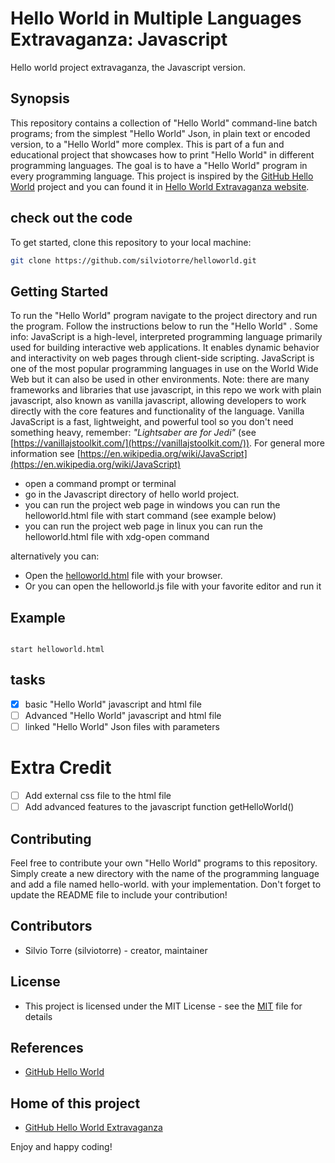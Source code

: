 # Hello World in Multiple Languages Extravaganza: Javascript
Hello world project extravaganza, the Javascript version.
## Synopsis
This repository contains a collection of "Hello World" command-line batch programs; from the simplest "Hello World" Json, in plain text or encoded version, to a "Hello World" more complex. This is part of a fun and educational project that showcases how to print "Hello World" in different programming languages. The goal is to have a "Hello World" program in every programming language. This project is inspired by the [GitHub Hello World](https://docs.github.com/en/get-started/quickstart/hello-world) project and you can found it in [Hello World Extravaganza website](https://silviotorre.github.io/helloworld/).
 
## check out the code
To get started, clone this repository to your local machine:
```bash
git clone https://github.com/silviotorre/helloworld.git
```
## Getting Started
To run the "Hello World" program navigate to the project directory and run the program. Follow the instructions below to run the "Hello World" .
Some info: JavaScript is a high-level, interpreted programming language primarily used for building interactive web applications. It enables dynamic behavior and interactivity on web pages through client-side scripting. JavaScript is one of the most popular programming languages in use on the World Wide Web but it can also be used in other environments.
Note:
there are many frameworks and libraries that use javascript, in this repo we work with plain javascript, also known as vanilla javascript, allowing developers to work directly with the core features and functionality of the language. 
Vanilla JavaScript is a fast, lightweight, and powerful tool so you don't need something heavy, remember: *"Lightsaber are for Jedi"* (see [https://vanillajstoolkit.com/](https://vanillajstoolkit.com/)).
For general more information see [https://en.wikipedia.org/wiki/JavaScript](https://en.wikipedia.org/wiki/JavaScript)

- open a command prompt or terminal
- go in the Javascript  directory of hello world project.
- you can run the project web page in windows you can run the helloworld.html file with start command (see example below)
- you can run the project web page in linux you can run the helloworld.html file with xdg-open command

alternatively you can:
- Open the [helloworld.html](helloworld.html) file with your browser.
- Or you can open the helloworld.js file with your favorite editor and run it

## Example
```commandline

start helloworld.html

```

## tasks
- [x]  basic "Hello World" javascript and html file
- [ ]  Advanced "Hello World" javascript and html file
- [ ]  linked "Hello World" Json files with parameters

# Extra Credit
- [ ]  Add external css file to the html file
- [ ]  Add advanced features to the javascript function getHelloWorld()

## Contributing
Feel free to contribute your own "Hello World" programs to this repository. Simply create a new directory with the name of the programming language and add a file named hello-world.<extension> with your implementation. Don't forget to update the README file to include your contribution!

## Contributors
- Silvio Torre (silviotorre)  - creator, maintainer

## License
- This project is licensed under the MIT License - see the [MIT](https://choosealicense.com/licenses/mit/) file for details

## References
- [GitHub Hello World](https://docs.github.com/en/get-started/quickstart/hello-world)

## Home of this project
- [GitHub Hello World Extravaganza](https://github.com/silviotorre/helloworld/)

Enjoy and happy coding!